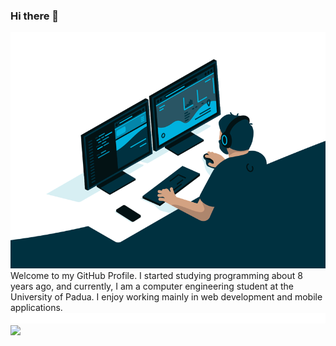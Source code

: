 ### Hi there 👋
<img src="assets/img/intro.gif">
Welcome to my GitHub Profile. I started studying programming about 8 years ago, and currently, I am a computer engineering student at the University of Padua. I enjoy working mainly in web development and mobile applications.
<img src="assets/img/line.gif">
<div align="justify" dir="auto">
    <a href="https://www.instagram.com/riccardo.castiello/" rel="nofollow">
        <img src="https://camo.githubusercontent.com/7f5701ed50f919cf2352cd028b5b2dc974b5e643fe4d78ad826eb9e74551157f/68747470733a2f2f696d672e736869656c64732e696f2f62616467652f496e7374616772616d2d2532334534343035462e7376673f7374796c653d666f722d7468652d6261646765266c6f676f3d496e7374616772616d266c6f676f436f6c6f723d7768697465" data-canonical-src="https://img.shields.io/badge/Instagram-%23E4405F.svg?style=for-the-badge&amp;logo=Instagram&amp;logoColor=white" style="max-width: 100%;">
    </a>
</div>
